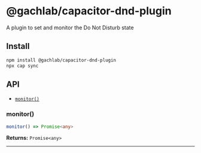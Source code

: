 # @gachlab/capacitor-dnd-plugin

A plugin to set and monitor the Do Not Disturb state

## Install

```bash
npm install @gachlab/capacitor-dnd-plugin
npx cap sync
```

## API

<docgen-index>

* [`monitor()`](#monitor)

</docgen-index>

<docgen-api>
<!--Update the source file JSDoc comments and rerun docgen to update the docs below-->

### monitor()

```typescript
monitor() => Promise<any>
```

**Returns:** <code>Promise&lt;any&gt;</code>

--------------------

</docgen-api>
